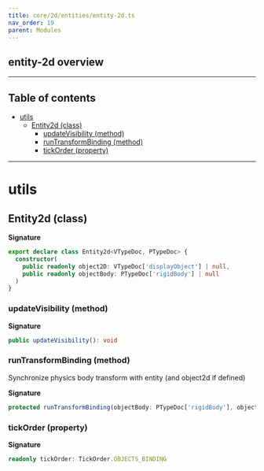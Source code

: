 ```yaml
---
title: core/2d/entities/entity-2d.ts
nav_order: 19
parent: Modules
---
```


## entity-2d overview

---

<h2 class="text-delta">Table of contents</h2>

- [utils](#utils)
  - [Entity2d (class)](#entity2d-class)
    - [updateVisibility (method)](#updatevisibility-method)
    - [runTransformBinding (method)](#runtransformbinding-method)
    - [tickOrder (property)](#tickorder-property)

---

# utils

## Entity2d (class)

**Signature**

```ts
export declare class Entity2d<VTypeDoc, PTypeDoc> {
  constructor(
    public readonly object2D: VTypeDoc['displayObject'] | null,
    public readonly objectBody: PTypeDoc['rigidBody'] | null
  )
}
```

### updateVisibility (method)

**Signature**

```ts
public updateVisibility(): void
```

### runTransformBinding (method)

Synchronize physics body transform with entity (and object2d if defined)

**Signature**

```ts
protected runTransformBinding(objectBody: PTypeDoc['rigidBody'], object2D: VTypeDoc['displayObject'] | null): void
```

### tickOrder (property)

**Signature**

```ts
readonly tickOrder: TickOrder.OBJECTS_BINDING
```
